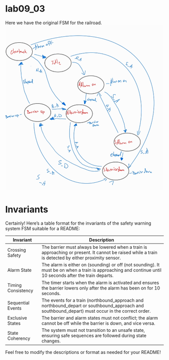 # lab09_03
Here we have the original FSM for the railroad.
![alt text](<Original FSM Train.jpg>)

# Invariants
Certainly! Here’s a table format for the invariants of the safety warning system FSM suitable for a README:

| **Invariant**                | **Description**                                                                                                                                       |
|------------------------------|-------------------------------------------------------------------------------------------------------------------------------------------------------|
| Crossing Safety              | The barrier must always be lowered when a train is approaching or present. It cannot be raised while a train is detected by either proximity sensor.  |
| Alarm State                  | The alarm is either on (sounding) or off (not sounding). It must be on when a train is approaching and continue until 10 seconds after the train departs. |
| Timing Consistency           | The timer starts when the alarm is activated and ensures the barrier lowers only after the alarm has been on for 10 seconds.                           |
| Sequential Events            | The events for a train (northbound_approach and northbound_depart or southbound_approach and southbound_depart) must occur in the correct order.    |
| Exclusive States             | The barrier and alarm states must not conflict; the alarm cannot be off while the barrier is down, and vice versa.                                   |
| State Coherency              | The system must not transition to an unsafe state, ensuring safe sequences are followed during state changes.                                        |

Feel free to modify the descriptions or format as needed for your README!